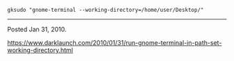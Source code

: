 ```
gksudo "gnome-terminal --working-directory=/home/user/Desktop/"
```

---

Posted Jan 31, 2010.

https://www.darklaunch.com/2010/01/31/run-gnome-terminal-in-path-set-working-directory.html